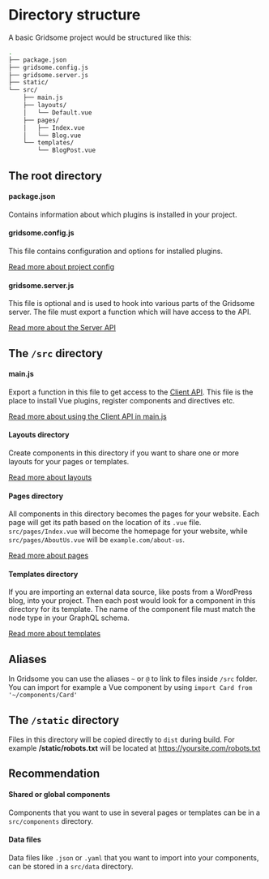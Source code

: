 # Directory structure

A basic Gridsome project would be structured like this:

```sh
.
├── package.json
├── gridsome.config.js
├── gridsome.server.js
├── static/
└── src/
    ├── main.js
    ├── layouts/
    │   └── Default.vue
    ├── pages/
    │   ├── Index.vue
    │   └── Blog.vue
    └── templates/
        └── BlogPost.vue
```

## The root directory

#### package.json

Contains information about which plugins is installed in your project.

#### gridsome.config.js

This file contains configuration and options for installed plugins.

[Read more about project config](/docs/config)

#### gridsome.server.js

This file is optional and is used to hook into various parts of the Gridsome server. The file must export a function which will have access to the API.

[Read more about the Server API](/docs/server-api)

## The `/src` directory

#### main.js

Export a function in this file to get access to the [Client API](/docs/client-api). This file is the place to install Vue plugins, register components and directives etc.

[Read more about using the Client API in main.js](/docs/client-api#using-the-client-api-in-srcmainjs)

#### Layouts directory

Create components in this directory if you want to share one or more
layouts for your pages or templates.

[Read more about layouts](/docs/layouts)

#### Pages directory

All components in this directory becomes the pages for your website.
Each page will get its path based on the location of its `.vue` file.
`src/pages/Index.vue` will become the homepage for your website,
while `src/pages/AboutUs.vue` will be `example.com/about-us`.

[Read more about pages](/docs/pages)

#### Templates directory

If you are importing an external data source, like posts from a
WordPress blog, into your project. Then each post would look for a
component in this directory for its template. The name of the
component file must match the node type in your GraphQL schema.

[Read more about templates](/docs/templates)


## Aliases
In Gridsome you can use the aliases `~` or `@` to link to files inside `/src` folder. You can import for example a Vue component by using `import Card from '~/components/Card'`


## The `/static` directory

Files in this directory will be copied directly to `dist` during build. For example **/static/robots.txt** will be located at https://yoursite.com/robots.txt


## Recommendation

#### Shared or global components

Components that you want to use in several pages or templates can be
in a `src/components` directory.

#### Data files

Data files like `.json` or `.yaml` that you want to import into your components, can be stored in a `src/data` directory.
